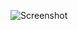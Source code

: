 ![Screenshot](https://github.com/ShivamxBisht/Simple-Weatherapi-website/assets/148674357/4ae6ed4a-9c61-4377-b9aa-868754572969)
